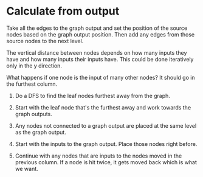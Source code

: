 # Calculate from output

Take all the edges to the graph output and set the position of the source nodes based on the graph output position. Then add any edges from those source nodes to the next level.

The vertical distance between nodes depends on how many inputs they have and how many inputs their inputs have. This could be done iteratively only in the y direction.

What happens if one node is the input of many other nodes? It should go in the furthest column.


1. Do a DFS to find the leaf nodes furthest away from the graph.
2. Start with the leaf node that's the furthest away and work towards the graph outputs.
3. Any nodes not connected to a graph output are placed at the same level as the graph output.

1. Start with the inputs to the graph output. Place those nodes right before.
2. Continue with any nodes that are inputs to the nodes moved in the previous column. If a node is hit twice, it gets moved back which is what we want.